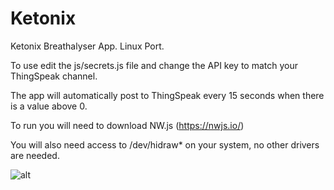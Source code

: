 # Ketonix
Ketonix Breathalyser App. Linux Port.

To use edit the js/secrets.js file and change the API key to match your ThingSpeak channel.

The app will automatically post to ThingSpeak every 15 seconds when there is a value above 0.

To run you will need to download NW.js (https://nwjs.io/)

You will also need access to /dev/hidraw* on your system, no other drivers are needed.

![alt](https://opens3.net/files/upload-1572696250268-1-0.png)
